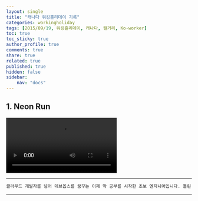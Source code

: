 ```yaml
---
layout: single
title: "캐나다 워킹홀리데이 기록"
categories: workingholiday
tags: [2015/09/19, 워킹홀리데이, 캐나다, 캘거리, Ko-worker]
toc: true
toc_sticky: true
author_profile: true
comments: true
share: true
related: true
published: true
hidden: false
sidebar: 
    nav: "docs"
---
```


## 1. Neon Run

<video src="https://user-images.githubusercontent.com/124491456/230726044-275c13c9-ce6f-48c2-9c5b-1fea5ac1bf44.mp4" controls="controls" style="max-width: 530px;">
</video>

---

```bash
클라우드 개발자를 넘어 데브옵스를 꿈꾸는 이제 막 공부를 시작한 초보 엔지니어입니다. 틀린 점이 있으면 친절하게 댓글 부탁드립니다. :)
```

---
